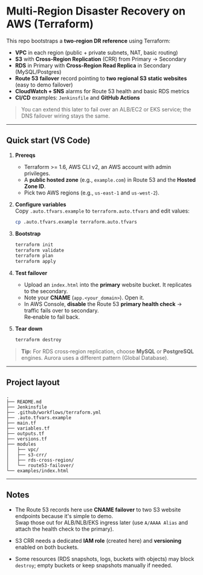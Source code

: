 # Multi‑Region Disaster Recovery on AWS (Terraform)

This repo bootstraps a **two‑region DR reference** using Terraform:

- **VPC** in each region (public + private subnets, NAT, basic routing)
- **S3** with **Cross‑Region Replication** (CRR) from Primary → Secondary
- **RDS** in Primary with **Cross‑Region Read Replica** in Secondary (MySQL/Postgres)
- **Route 53** **failover** record pointing to **two regional S3 static websites** (easy to demo failover)
- **CloudWatch + SNS** alarms for Route 53 health and basic RDS metrics
- **CI/CD** examples: `Jenkinsfile` and **GitHub Actions**

> You can extend this later to fail over an ALB/EC2 or EKS service; the DNS failover wiring stays the same.

---

## Quick start (VS Code)

1. **Prereqs**
   - Terraform >= 1.6, AWS CLI v2, an AWS account with admin privileges.
   - A **public hosted zone** (e.g., `example.com`) in Route 53 and the **Hosted Zone ID**.
   - Pick two AWS regions (e.g., `us-east-1` and `us-west-2`).

2. **Configure variables**  
   Copy `.auto.tfvars.example` to `terraform.auto.tfvars` and edit values:
   ```bash
   cp .auto.tfvars.example terraform.auto.tfvars
   ```

3. **Bootstrap**
   ```bash
   terraform init
   terraform validate
   terraform plan
   terraform apply
   ```

4. **Test failover**
   - Upload an `index.html` into the **primary** website bucket. It replicates to the secondary.
   - Note your **CNAME** (`app.<your_domain>`). Open it.  
   - In AWS Console, **disable** the Route 53 **primary health check** → traffic fails over to secondary.  
     Re‑enable to fail back.

5. **Tear down**
   ```bash
   terraform destroy
   ```

> **Tip:** For RDS cross‑region replication, choose **MySQL** or **PostgreSQL** engines. Aurora uses a different pattern (Global Database).

---

## Project layout

```
.
├── README.md
├── Jenkinsfile
├── .github/workflows/terraform.yml
├── .auto.tfvars.example
├── main.tf
├── variables.tf
├── outputs.tf
├── versions.tf
├── modules
│   ├── vpc/
│   ├── s3-crr/
│   ├── rds-cross-region/
│   └── route53-failover/
└── examples/index.html
```

---

## Notes

- The Route 53 records here use **CNAME failover** to two S3 website endpoints because it's simple to demo.  
  Swap those out for ALB/NLB/EKS ingress later (use `A/AAAA Alias` and attach the health check to the primary).

- S3 CRR needs a dedicated **IAM role** (created here) and **versioning** enabled on both buckets.

- Some resources (RDS snapshots, logs, buckets with objects) may block `destroy`; empty buckets or keep snapshots manually if needed.
